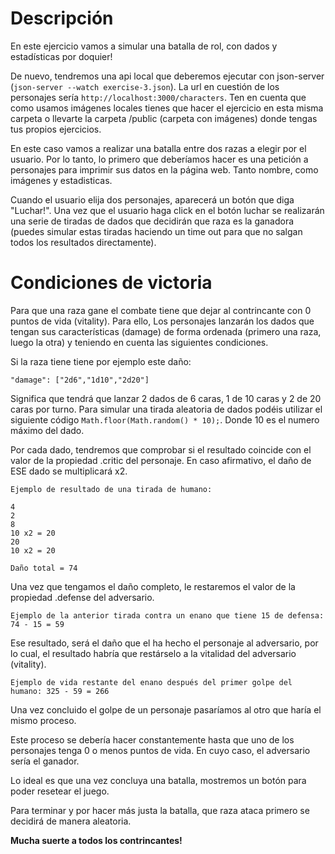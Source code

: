 # Descripción

En este ejercicio vamos a simular una batalla de rol, con dados y estadísticas por doquier!

De nuevo, tendremos una api local que deberemos ejecutar con json-server (`json-server --watch exercise-3.json`). La url en cuestión de los personajes sería
`http://localhost:3000/characters`. Ten en cuenta que como usamos imágenes locales tienes que hacer el ejercicio en esta misma carpeta o llevarte la carpeta /public (carpeta con imágenes) donde tengas tus propios ejercicios.

En este caso vamos a realizar una batalla entre dos razas a elegir por el usuario. Por lo tanto, lo primero que
deberíamos hacer es una petición a personajes para imprimir sus datos en la página web. Tanto nombre, como imágenes y
estadisticas.

Cuando el usuario elija dos personajes, aparecerá un botón que diga "Luchar!". Una vez que el usuario haga click en el
botón luchar se realizarán una serie de tiradas de dados que decidirán que raza es la ganadora (puedes simular estas
tiradas haciendo un time out para que no salgan todos los resultados directamente).

# Condiciones de victoria

Para que una raza gane el combate tiene que dejar al contrincante con 0 puntos de vida (vitality). Para ello, Los
personajes lanzarán los dados que tengan sus características (damage) de forma ordenada (primero una raza, luego la
otra) y teniendo en cuenta las siguientes condiciones.

Si la raza tiene tiene por ejemplo este daño:

`"damage": ["2d6","1d10","2d20"]`

Significa que tendrá que lanzar 2 dados de 6 caras, 1 de 10 caras y 2 de 20 caras por turno. Para simular una tirada
aleatoria de dados podéis utilizar el siguiente código `Math.floor(Math.random() * 10);`. Donde 10 es el numero
máximo del dado.

Por cada dado, tendremos que comprobar si el resultado coincide con el valor de la propiedad .critic del personaje. En
caso afirmativo, el daño de ESE dado se multiplicará x2.

```
Ejemplo de resultado de una tirada de humano:

4
2
8
10 x2 = 20
20
10 x2 = 20

Daño total = 74
```

Una vez que tengamos el daño completo, le restaremos el valor de la propiedad .defense del adversario.

`Ejemplo de la anterior tirada contra un enano que tiene 15 de defensa: 74 - 15 = 59`

Ese resultado, será el daño que el ha hecho el personaje al adversario, por lo cual, el resultado habría que restárselo
a la vitalidad del adversario (vitality).

`Ejemplo de vida restante del enano después del primer golpe del humano: 325 - 59 = 266`

Una vez concluido el golpe de un personaje pasaríamos al otro que haría el mismo proceso.

Este proceso se debería hacer constantemente hasta que uno de los personajes tenga 0 o menos puntos de vida. En cuyo
caso, el adversario sería el ganador.

Lo ideal es que una vez concluya una batalla, mostremos un botón para poder resetear el juego.

Para terminar y por hacer más justa la batalla, que raza ataca primero se decidirá de manera aleatoria.

**Mucha suerte a todos los contrincantes!**
